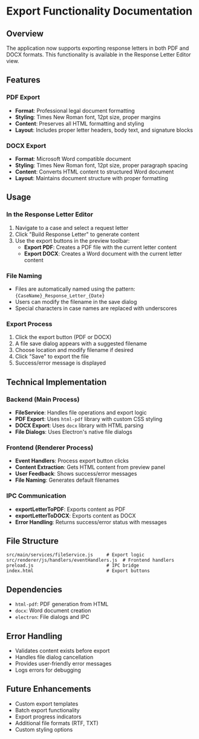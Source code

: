 # Export Functionality Documentation

## Overview
The application now supports exporting response letters in both PDF and DOCX formats. This functionality is available in the Response Letter Editor view.

## Features

### PDF Export
- **Format**: Professional legal document formatting
- **Styling**: Times New Roman font, 12pt size, proper margins
- **Content**: Preserves all HTML formatting and styling
- **Layout**: Includes proper letter headers, body text, and signature blocks

### DOCX Export
- **Format**: Microsoft Word compatible document
- **Styling**: Times New Roman font, 12pt size, proper paragraph spacing
- **Content**: Converts HTML content to structured Word document
- **Layout**: Maintains document structure with proper formatting

## Usage

### In the Response Letter Editor
1. Navigate to a case and select a request letter
2. Click "Build Response Letter" to generate content
3. Use the export buttons in the preview toolbar:
   - **Export PDF**: Creates a PDF file with the current letter content
   - **Export DOCX**: Creates a Word document with the current letter content

### File Naming
- Files are automatically named using the pattern: `{CaseName}_Response_Letter_{Date}`
- Users can modify the filename in the save dialog
- Special characters in case names are replaced with underscores

### Export Process
1. Click the export button (PDF or DOCX)
2. A file save dialog appears with a suggested filename
3. Choose location and modify filename if desired
4. Click "Save" to export the file
5. Success/error message is displayed

## Technical Implementation

### Backend (Main Process)
- **FileService**: Handles file operations and export logic
- **PDF Export**: Uses `html-pdf` library with custom CSS styling
- **DOCX Export**: Uses `docx` library with HTML parsing
- **File Dialogs**: Uses Electron's native file dialogs

### Frontend (Renderer Process)
- **Event Handlers**: Process export button clicks
- **Content Extraction**: Gets HTML content from preview panel
- **User Feedback**: Shows success/error messages
- **File Naming**: Generates default filenames

### IPC Communication
- **exportLetterToPDF**: Exports content as PDF
- **exportLetterToDOCX**: Exports content as DOCX
- **Error Handling**: Returns success/error status with messages

## File Structure
```
src/main/services/fileService.js     # Export logic
src/renderer/js/handlers/eventHandlers.js  # Frontend handlers
preload.js                           # IPC bridge
index.html                           # Export buttons
```

## Dependencies
- `html-pdf`: PDF generation from HTML
- `docx`: Word document creation
- `electron`: File dialogs and IPC

## Error Handling
- Validates content exists before export
- Handles file dialog cancellation
- Provides user-friendly error messages
- Logs errors for debugging

## Future Enhancements
- Custom export templates
- Batch export functionality
- Export progress indicators
- Additional file formats (RTF, TXT)
- Custom styling options 